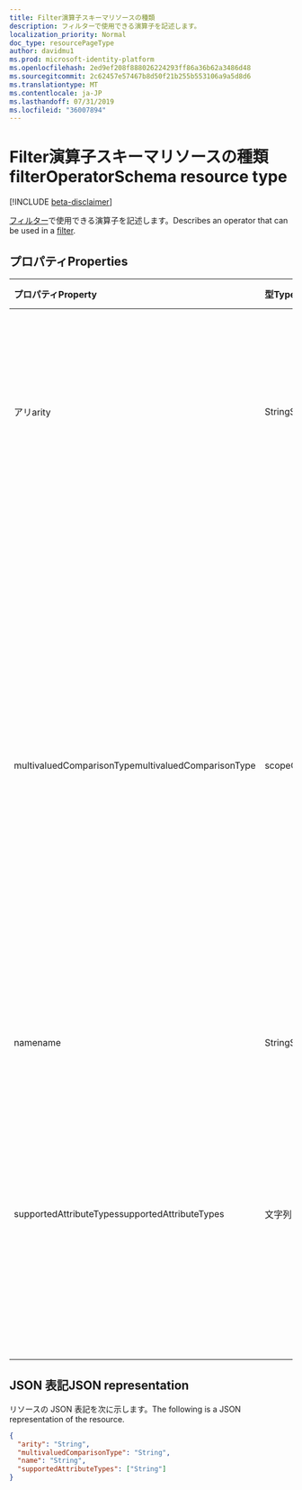 ```yaml
---
title: Filter演算子スキーマリソースの種類
description: フィルターで使用できる演算子を記述します。
localization_priority: Normal
doc_type: resourcePageType
author: davidmu1
ms.prod: microsoft-identity-platform
ms.openlocfilehash: 2ed9ef208f888026224293ff86a36b62a3486d48
ms.sourcegitcommit: 2c62457e57467b8d50f21b255b553106a9a5d8d6
ms.translationtype: MT
ms.contentlocale: ja-JP
ms.lasthandoff: 07/31/2019
ms.locfileid: "36007894"
---
```

# <a name="filteroperatorschema-resource-type"></a><span data-ttu-id="741d8-103">Filter演算子スキーマリソースの種類</span><span class="sxs-lookup"><span data-stu-id="741d8-103">filterOperatorSchema resource type</span></span>

[!INCLUDE [beta-disclaimer](../../includes/beta-disclaimer.md)]

<span data-ttu-id="741d8-104">[フィルター](synchronization-filter.md)で使用できる演算子を記述します。</span><span class="sxs-lookup"><span data-stu-id="741d8-104">Describes an operator that can be used in a [filter](synchronization-filter.md).</span></span>

## <a name="properties"></a><span data-ttu-id="741d8-105">プロパティ</span><span class="sxs-lookup"><span data-stu-id="741d8-105">Properties</span></span>

| <span data-ttu-id="741d8-106">プロパティ</span><span class="sxs-lookup"><span data-stu-id="741d8-106">Property</span></span>                   | <span data-ttu-id="741d8-107">型</span><span class="sxs-lookup"><span data-stu-id="741d8-107">Type</span></span>                      | <span data-ttu-id="741d8-108">説明</span><span class="sxs-lookup"><span data-stu-id="741d8-108">Description</span></span>    |
|:---------------------------|:--------------------------|:---------------|
|<span data-ttu-id="741d8-109">アリ</span><span class="sxs-lookup"><span data-stu-id="741d8-109">arity</span></span>                       |<span data-ttu-id="741d8-110">String</span><span class="sxs-lookup"><span data-stu-id="741d8-110">String</span></span>          |<span data-ttu-id="741d8-111">演算子のアリティ。</span><span class="sxs-lookup"><span data-stu-id="741d8-111">Arity of the operator.</span></span> <span data-ttu-id="741d8-112">可能な値は、`Binary`、`Unary` です。</span><span class="sxs-lookup"><span data-stu-id="741d8-112">Possible values are: `Binary`, `Unary`.</span></span> <span data-ttu-id="741d8-113">既定値は `Binary` です。</span><span class="sxs-lookup"><span data-stu-id="741d8-113">The default is `Binary`.</span></span>|
|<span data-ttu-id="741d8-114">multivaluedComparisonType</span><span class="sxs-lookup"><span data-stu-id="741d8-114">multivaluedComparisonType</span></span>   |<span data-ttu-id="741d8-115">scopeOperatorMultiValuedComparisonType</span><span class="sxs-lookup"><span data-stu-id="741d8-115">scopeOperatorMultiValuedComparisonType</span></span>          |<span data-ttu-id="741d8-116">可能な値は、`All`、`Any` です。</span><span class="sxs-lookup"><span data-stu-id="741d8-116">Possible values are: `All`, `Any`.</span></span> <span data-ttu-id="741d8-117">複数値属性にのみ適用されます。</span><span class="sxs-lookup"><span data-stu-id="741d8-117">Applies only to multivalued attributes.</span></span> <span data-ttu-id="741d8-118">`All`すべての値が条件を満たす必要があることを意味します。</span><span class="sxs-lookup"><span data-stu-id="741d8-118">`All` means that all values must satisfy the condition.</span></span> <span data-ttu-id="741d8-119">`Any`少なくとも1つの値が条件を満たす必要があることを意味します。</span><span class="sxs-lookup"><span data-stu-id="741d8-119">`Any` means that at least one value has to satisfy the condition.</span></span> <span data-ttu-id="741d8-120">既定値は `All` です。</span><span class="sxs-lookup"><span data-stu-id="741d8-120">The default is `All`.</span></span>|
|<span data-ttu-id="741d8-121">name</span><span class="sxs-lookup"><span data-stu-id="741d8-121">name</span></span>                        |<span data-ttu-id="741d8-122">String</span><span class="sxs-lookup"><span data-stu-id="741d8-122">String</span></span>                     |<span data-ttu-id="741d8-123">オペレーター名。</span><span class="sxs-lookup"><span data-stu-id="741d8-123">Operator name.</span></span> |
|<span data-ttu-id="741d8-124">supportedAttributeTypes</span><span class="sxs-lookup"><span data-stu-id="741d8-124">supportedAttributeTypes</span></span>     |<span data-ttu-id="741d8-125">文字列コレクション</span><span class="sxs-lookup"><span data-stu-id="741d8-125">String collection</span></span>         |<span data-ttu-id="741d8-126">演算子でサポートされている属性の種類。</span><span class="sxs-lookup"><span data-stu-id="741d8-126">Attribute types supported by the operator.</span></span> <span data-ttu-id="741d8-127">可能な値は、`Boolean`、`Binary`、`Reference`、`Integer`、`String` です。</span><span class="sxs-lookup"><span data-stu-id="741d8-127">Possible values are: `Boolean`, `Binary`, `Reference`, `Integer`, `String`.</span></span>|

## <a name="json-representation"></a><span data-ttu-id="741d8-128">JSON 表記</span><span class="sxs-lookup"><span data-stu-id="741d8-128">JSON representation</span></span>

<span data-ttu-id="741d8-129">リソースの JSON 表記を次に示します。</span><span class="sxs-lookup"><span data-stu-id="741d8-129">The following is a JSON representation of the resource.</span></span>

<!-- {
  "blockType": "resource",
  "optionalProperties": [

  ],
  "@odata.type": "microsoft.graph.filterOperatorSchema"
}-->

```json
{
  "arity": "String",
  "multivaluedComparisonType": "String",
  "name": "String",
  "supportedAttributeTypes": ["String"]
}

```

<!-- uuid: 8fcb5dbc-d5aa-4681-8e31-b001d5168d79
2015-10-25 14:57:30 UTC -->
<!--
{
  "type": "#page.annotation",
  "description": "filterOperatorSchema resource",
  "keywords": "",
  "section": "documentation",
  "tocPath": "",
  "suppressions": []
}
-->
